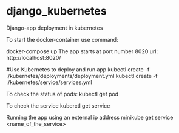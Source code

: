 # django_kubernetes
Django-app deployment in kubernetes
<p>To start the docker-container use command:</p>
docker-compose up
The app starts at port number 8020
url:  http://localhost:8020/

#Use Kubernetes to deploy and run app
kubectl create -f ./kubernetes/deployments/deployment.yml
kubectl create -f ./kubernetes/service/services.yml

To check the status of pods:
kubectl get pod

To check the service
kuberctl get service

Running the app using an external ip address
minikube get service <name_of_the_service>
